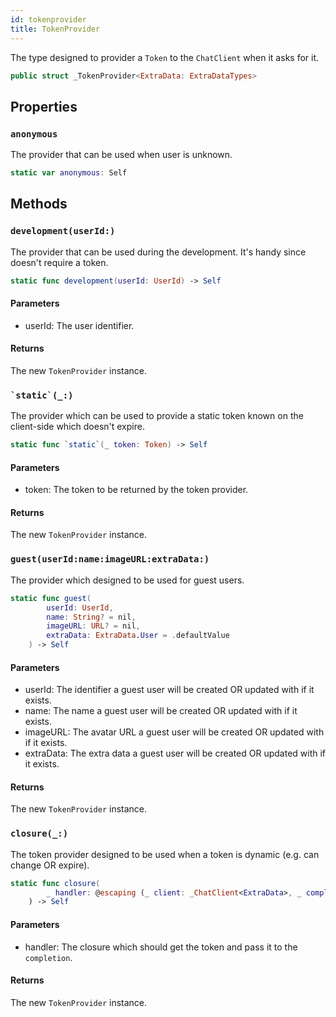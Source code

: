```yaml
---
id: tokenprovider 
title: TokenProvider
--- 
```


The type designed to provider a `Token` to the `ChatClient` when it asks for it.

``` swift
public struct _TokenProvider<ExtraData: ExtraDataTypes> 
```

## Properties

### `anonymous`

The provider that can be used when user is unknown.

``` swift
static var anonymous: Self 
```

## Methods

### `development(userId:)`

The provider that can be used during the development. It's handy since doesn't require a token.

``` swift
static func development(userId: UserId) -> Self 
```

#### Parameters

  - userId: The user identifier.

#### Returns

The new `TokenProvider` instance.

### `` `static`(_:) ``

The provider which can be used to provide a static token known on the client-side which doesn't expire.

``` swift
static func `static`(_ token: Token) -> Self 
```

#### Parameters

  - token: The token to be returned by the token provider.

#### Returns

The new `TokenProvider` instance.

### `guest(userId:name:imageURL:extraData:)`

The provider which designed to be used for guest users.

``` swift
static func guest(
        userId: UserId,
        name: String? = nil,
        imageURL: URL? = nil,
        extraData: ExtraData.User = .defaultValue
    ) -> Self 
```

#### Parameters

  - userId: The identifier a guest user will be created OR updated with if it exists.
  - name: The name a guest user will be created OR updated with if it exists.
  - imageURL: The avatar URL a guest user will be created OR updated with if it exists.
  - extraData: The extra data a guest user will be created OR updated with if it exists.

#### Returns

The new `TokenProvider` instance.

### `closure(_:)`

The token provider designed to be used when a token is dynamic (e.g. can change OR expire).

``` swift
static func closure(
        _ handler: @escaping (_ client: _ChatClient<ExtraData>, _ completion: @escaping (Result<Token, Error>) -> Void) -> Void
    ) -> Self 
```

#### Parameters

  - handler: The closure which should get the token and pass it to the `completion`.

#### Returns

The new `TokenProvider` instance.
